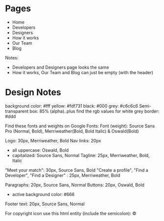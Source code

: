 # Pages

- Home
- Developers
- Designers
- How it works
- Our Team
- Blog

Notes:

- Developers and Designers page looks the same
- How it works, Our Team and Blog can just be empty (with the header)

# Design Notes

background color: #fff
yellow: #fdf731
black: #000
grey: #c6c6c6
Semi-transparent box: 85% (alpha)..plus find the rgb values for white
grey border: #ddd

Find these fonts and weights on Google Fonts:
Font (weight): Source Sans Pro (Normal, Bold), Merriweather(Bold, Bold Italic) & Oswald(Bold)

Logo: 30px, Merriweather, Bold
Nav links: 20px
- all uppercase: Oswald, Bold
- capitalized: Source Sans, Normal
Tagline: 25px, Merriweather, Bold, Italic

"Meet your match": 30px, Source Sans, Bold
"Create a profile", "Find a Developer", "Find a Designer" : 25px, Merriweather, Bold

Paragraphs: 20px, Source Sans, Normal
Buttons: 20px, Oswald, Bold
- active background color: #666

Footer text: 20px, Source Sans, Normal

For copyright icon use this html entity (include the semicolon):   &copy;
